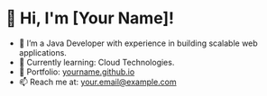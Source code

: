 # 👋 Hi, I'm [Your Name]!
- 🔭 I’m a Java Developer with experience in building scalable web applications.
- 🌱 Currently learning: Cloud Technologies.
- 💼 Portfolio: [yourname.github.io](https://yourname.github.io)
- 📫 Reach me at: your.email@example.com
